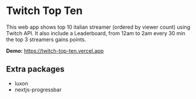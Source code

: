 
# Twitch Top Ten
This web app shows top 10 italian streamer (ordered by viewer count) using Twitch API.
It also include a Leaderboard, from 12am to 2am every 30 min the top 3 streamers gains points.

**Demo:** https://twitch-top-ten.vercel.app 
## Extra packages
- luxon
- nextjs-progressbar
